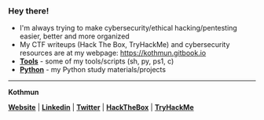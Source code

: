 ### Hey there!
- I'm always trying to make cybersecurity/ethical hacking/pentesting easier, better and more organized
- My CTF writeups (Hack The Box, TryHackMe) and cybersecurity resources are at my webpage: https://kothmun.gitbook.io
- [**Tools**](https://github.com/Kothmun/Tools) - some of my tools/scripts (sh, py, ps1, c)
- [**Python**](https://github.com/Kothmun/Python) - my Python study materials/projects

---
**Kothmun**
<p><a href="https://kothmun.gitbook.io" target="_blank"><strong>Website</strong></a> | <a href="https://www.linkedin.com/in/rafael-baldasso/" target="_blank"><strong>Linkedin</strong></a> | <a href="https://twitter.com/kothmun" target="_blank"><strong>Twitter</strong></a> | <a href="https://app.hackthebox.eu/profile/430331" target="_blank"><strong>HackTheBox</strong></a> | <a href="https://tryhackme.com/p/Kothmun" target="_blank"><strong>TryHackMe</strong></a></p>
